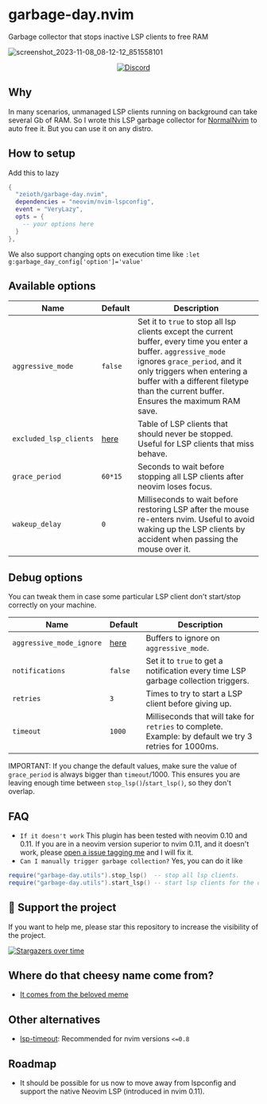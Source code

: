# garbage-day.nvim
Garbage collector that stops inactive LSP clients to free RAM

![screenshot_2023-11-08_08-12-12_851558101](https://github.com/Zeioth/garbage-day.nvim/assets/3357792/e4dbd49e-5470-4d1a-939b-1b55d9b2d97c)

<div align="center">
  <a href="https://discord.gg/ymcMaSnq7d" rel="nofollow">
    <img src="https://img.shields.io/discord/1121138836525813760?color=azure&labelColor=6DC2A4&logo=discord&logoColor=black&label=Join%20the%20discord%20server&style=for-the-badge" alt="Discord">
  </a>
</div>

## Why
In many scenarios, unmanaged LSP clients running on background can take several Gb of RAM. So I wrote this LSP garbage collector for [NormalNvim](https://github.com/NormalNvim/NormalNvim) to auto free it. But you can use it on any distro.

## How to setup
Add this to lazy

```lua
{
  "zeioth/garbage-day.nvim",
  dependencies = "neovim/nvim-lspconfig",
  event = "VeryLazy",
  opts = {
    -- your options here
  }
},
```

We also support changing opts on execution time like `:let g:garbage_day_config['option']='value'
`

## Available options

| Name | Default | Description |
|--|--|--|
| `aggressive_mode` | `false` | Set it to `true` to stop all lsp clients except the current buffer, every time you enter a buffer. `aggressive_mode` ignores `grace_period`, and it only triggers when entering a buffer with a different filetype than the current buffer. Ensures the maximum RAM save. |
| `excluded_lsp_clients` | [here](https://github.com/Zeioth/garbage-day.nvim/blob/main/lua/garbage-day/config.lua) | Table of LSP clients that should never be stopped. Useful for LSP clients that miss behave. |
| `grace_period` | `60*15` | Seconds to wait before stopping all LSP clients after neovim loses focus. |
| `wakeup_delay` | `0` | Milliseconds to wait before restoring LSP after the mouse re-enters nvim. Useful to avoid waking up the LSP clients by accident when passing the mouse over it. |

## Debug options
You can tweak them in case some particular LSP client don't start/stop correctly on your machine.

| Name | Default | Description |
|--|--|--|
| `aggressive_mode_ignore` | [here](https://github.com/Zeioth/garbage-day.nvim/blob/main/lua/garbage-day/config.lua) | Buffers to ignore on `aggressive_mode`. |
| `notifications` | `false` | Set it to `true` to get a notification every time LSP garbage collection triggers. |
| `retries` | `3` | Times to try to start a LSP client before giving up. |
| `timeout` | `1000` | Milliseconds that will take for `retries` to complete. Example: by default we try 3 retries for 1000ms. |


IMPORTANT: If you change the default values, make sure the value of `grace_period` is always bigger than `timeout`/1000. This ensures you are leaving enough time between `stop_lsp()`/`start_lsp()`, so they don't overlap.

## FAQ

* `If it doesn't work` This plugin has been tested with neovim 0.10 and 0.11. If you are in a neovim version superior to nvim 0.11, and it doesn't work, please [open a issue tagging me](https://github.com/Zeioth/garbage-day.nvim/issues) and I will fix it.
* `Can I manually trigger garbage collection?` Yes, you can do it like
```lua
require("garbage-day.utils").stop_lsp()  -- stop all lsp clients.
require("garbage-day.utils").start_lsp() -- start lsp clients for the current buffer.
```
  
## 🌟 Support the project
If you want to help me, please star this repository to increase the visibility of the project.

[![Stargazers over time](https://starchart.cc/Zeioth/garbage-day.nvim.svg)](https://starchart.cc/Zeioth/garbage-day.nvim)

## Where do that cheesy name come from?
* [It comes from the beloved meme](https://knowyourmeme.com/memes/garbage-day)

## Other alternatives
* [lsp-timeout](https://github.com/hinell/lsp-timeout.nvim): Recommended for nvim versions `<=0.8`

## Roadmap
* It should be possible for us now to move away from lspconfig and support the native Neovim LSP (introduced in nvim 0.11).
